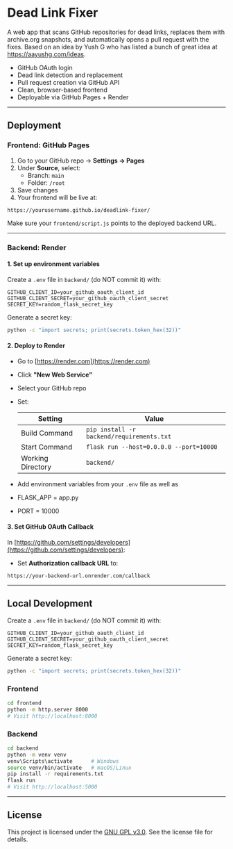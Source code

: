 # Dead Link Fixer

A web app that scans GitHub repositories for dead links, replaces them with archive.org snapshots, and automatically opens a pull request with the fixes. Based on an idea by Yush G who has listed a bunch of great idea at https://aayushg.com/ideas.

- GitHub OAuth login
- Dead link detection and replacement
- Pull request creation via GitHub API
- Clean, browser-based frontend
- Deployable via GitHub Pages + Render

---

## Deployment

### Frontend: GitHub Pages

1. Go to your GitHub repo → **Settings → Pages**
2. Under **Source**, select:
   - Branch: `main`
   - Folder: `/root`
3. Save changes
4. Your frontend will be live at:
```
https://yourusername.github.io/deadlink-fixer/
```

Make sure your `frontend/script.js` points to the deployed backend URL.

---

### Backend: Render

#### 1. Set up environment variables

Create a `.env` file in `backend/` (do NOT commit it) with:

```env
GITHUB_CLIENT_ID=your_github_oauth_client_id
GITHUB_CLIENT_SECRET=your_github_oauth_client_secret
SECRET_KEY=random_flask_secret_key
```

Generate a secret key:
```bash
python -c "import secrets; print(secrets.token_hex(32))"
```

#### 2. Deploy to Render

- Go to [https://render.com](https://render.com)
- Click **"New Web Service"**
- Select your GitHub repo
- Set:

  | Setting            | Value                                 |
  |--------------------|---------------------------------------|
  | Build Command      | `pip install -r backend/requirements.txt` |
  | Start Command      | `flask run --host=0.0.0.0 --port=10000` |
  | Working Directory  | `backend/`                             |

- Add environment variables from your `.env` file as well as
- FLASK_APP = app.py
- PORT = 10000

#### 3. Set GitHub OAuth Callback

In [https://github.com/settings/developers](https://github.com/settings/developers):

- Set **Authorization callback URL** to:
```
https://your-backend-url.onrender.com/callback
```

---

## Local Development


Create a `.env` file in `backend/` (do NOT commit it) with:

```env
GITHUB_CLIENT_ID=your_github_oauth_client_id
GITHUB_CLIENT_SECRET=your_github_oauth_client_secret
SECRET_KEY=random_flask_secret_key
```

Generate a secret key:
```bash
python -c "import secrets; print(secrets.token_hex(32))"
```

### Frontend

```bash
cd frontend
python -m http.server 8000
# Visit http://localhost:8000
```

### Backend

```bash
cd backend
python -m venv venv
venv\Scripts\activate      # Windows
source venv/bin/activate   # macOS/Linux
pip install -r requirements.txt
flask run
# Visit http://localhost:5000
```

---

## License

This project is licensed under the [GNU GPL v3.0](LICENSE).
See the license file for details.
